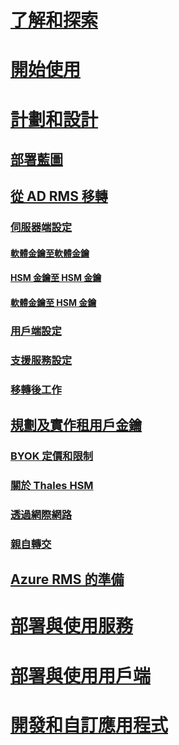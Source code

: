 # [了解和探索](/rights-management/understand-explore/azure-rights-management)
# [開始使用](/rights-management/get-started/requirements-azure-rms)
# [計劃和設計](deployment-roadmap.md)
## [部署藍圖](deployment-roadmap.md)
## [從 AD RMS 移轉](migrate-from-ad-rms-to-azure-rms.md)
### [伺服器端設定](migrate-from-ad-rms-phase1.md)
#### [軟體金鑰至軟體金鑰](migrate-softwarekey-to-softwarekey.md)
#### [HSM 金鑰至 HSM 金鑰](migrate-hsmkey-to-hsmkey.md)
#### [軟體金鑰至 HSM 金鑰](migrate-softwarekey-to-hsmkey.md)
### [用戶端設定](migrate-from-ad-rms-phase2.md)
### [支援服務設定](migrate-from-ad-rms-phase3.md)
### [移轉後工作](migrate-from-ad-rms-phase4.md)
## [規劃及實作租用戶金鑰](plan-implement-tenant-key.md)
### [BYOK 定價和限制](byok-price-restrictions.md)
### [關於 Thales HSM](thales-hsm.md)
### [透過網際網路](generate-tenant-key-internet.md)
### [親自轉交](generate-tenant-key-in-person.md)
## [Azure RMS 的準備](prepare.md)
# [部署與使用服務](/rights-management/deploy-use/activate-service)
# [部署與使用用戶端](/rights-management/rms-client/use-client)
# [開發和自訂應用程式](/rights-management/develop/developers-guide)

<!--HONumber=Apr16_HO4-->


